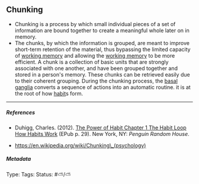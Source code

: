 ## Chunking

* Chunking is a process by which small individual pieces of a set of information are bound together to create a meaningful whole later on in memory.
* The chunks, by which the information is grouped, are meant to improve short-term retention of the material, thus bypassing the limited capacity of [working memory](Working%20memory.md) and allowing the [working memory](Working%20memory.md) to be more efficient. A chunk is a collection of basic units that are strongly associated with one another, and have been grouped together and stored in a person's memory. These chunks can be retrieved easily due to their coherent grouping. During the chunking process, the [basal ganglia](Basal%20ganglia.md) converts a sequence of actions into an automatic routine. it is at the root of how [habit](Habit.md)s form.

---

##### References

* Duhigg, Charles. (2012). [The Power of Habit Chapter 1 The Habit Loop How Habits Work](The%20Power%20of%20Habit%20Chapter%201%20The%20Habit%20Loop%20How%20Habits%20Work.md) (EPub p. 29). New York, NY: *Penguin Random House*.

* https://en.wikipedia.org/wiki/Chunking\_(psychology)

##### Metadata

Type: 
Tags:
Status: #⛅️/⛅️
